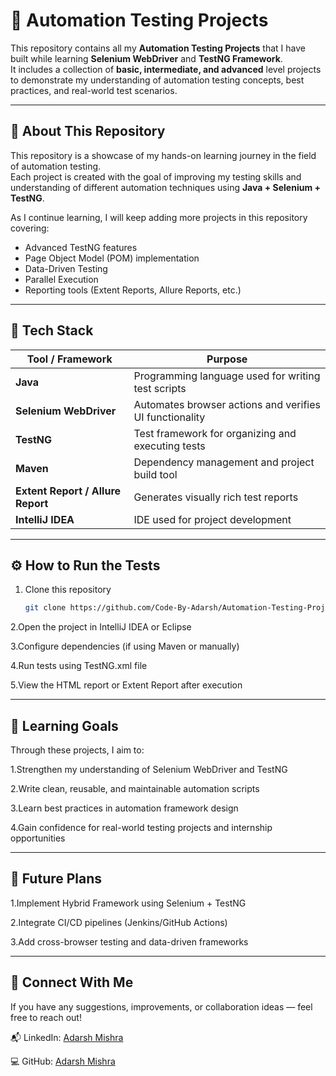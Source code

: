 # 🚀 Automation Testing Projects  

This repository contains all my **Automation Testing Projects** that I have built while learning **Selenium WebDriver** and **TestNG Framework**.  
It includes a collection of **basic, intermediate, and advanced** level projects to demonstrate my understanding of automation testing concepts, best practices, and real-world test scenarios.  

---

## 🧠 About This Repository  

This repository is a showcase of my hands-on learning journey in the field of automation testing.  
Each project is created with the goal of improving my testing skills and understanding of different automation techniques using **Java + Selenium + TestNG**.

As I continue learning, I will keep adding more projects in this repository covering:
- Advanced TestNG features  
- Page Object Model (POM) implementation  
- Data-Driven Testing  
- Parallel Execution  
- Reporting tools (Extent Reports, Allure Reports, etc.)

---

## 🧩 Tech Stack  

| Tool / Framework | Purpose |
|------------------|---------|
| **Java** | Programming language used for writing test scripts |
| **Selenium WebDriver** | Automates browser actions and verifies UI functionality |
| **TestNG** | Test framework for organizing and executing tests |
| **Maven** | Dependency management and project build tool |
| **Extent Report / Allure Report** | Generates visually rich test reports |
| **IntelliJ IDEA** | IDE used for project development |

---


## ⚙️ How to Run the Tests  

1. Clone this repository  
   ```bash
   git clone https://github.com/Code-By-Adarsh/Automation-Testing-Projects.git

2.Open the project in IntelliJ IDEA or Eclipse

3.Configure dependencies (if using Maven or manually)

4.Run tests using TestNG.xml file

5.View the HTML report or Extent Report after execution

---

## 🧾 Learning Goals

Through these projects, I aim to:

1.Strengthen my understanding of Selenium WebDriver and TestNG

2.Write clean, reusable, and maintainable automation scripts

3.Learn best practices in automation framework design

4.Gain confidence for real-world testing projects and internship opportunities

---
## 🌱 Future Plans

1.Implement Hybrid Framework using Selenium + TestNG

2.Integrate CI/CD pipelines (Jenkins/GitHub Actions)

3.Add cross-browser testing and data-driven frameworks

---
## 🤝 Connect With Me

If you have any suggestions, improvements, or collaboration ideas — feel free to reach out!

📬 LinkedIn: [Adarsh Mishra](https://www.linkedin.com/in/adarsh-jayprakash-mishra/)

💻 GitHub: [Adarsh Mishra](https://www.github.com/Code-By-Adarsh)
